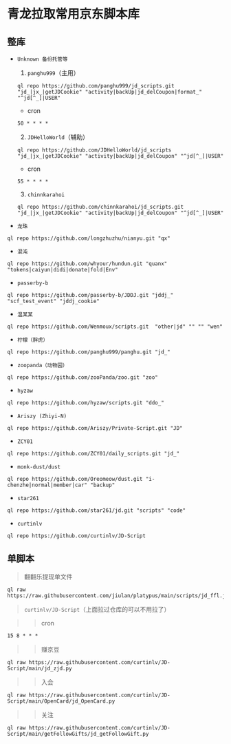 # 青龙拉取常用京东脚本库

## 整库
- `Unknown 备份托管等`

  1. `panghu999`（主用）
  ```
  ql repo https://github.com/panghu999/jd_scripts.git "jd_|jx_|getJDCookie" "activity|backUp|jd_delCoupon|format_" "^jd[^_]|USER"
  ```
  - cron
  ```
  50 * * * *
  ```
  2. `JDHelloWorld`（辅助）
  ```
  ql repo https://github.com/JDHelloWorld/jd_scripts "jd_|jx_|getJDCookie" "activity|backUp|jd_delCoupon" "^jd[^_]|USER"
  ```
  - cron
  ```
  55 * * * *
  ```
  3. `chinnkarahoi`
  ```
  ql repo https://github.com/chinnkarahoi/jd_scripts.git "jd_|jx_|getJDCookie" "activity|backUp|jd_delCoupon" "^jd[^_]|USER"
  ```
  
- `龙珠`
```
ql repo https://github.com/longzhuzhu/nianyu.git "qx"
```
- `混沌`
```
ql repo https://github.com/whyour/hundun.git "quanx" "tokens|caiyun|didi|donate|fold|Env"
```
- `passerby-b`
```
ql repo https://github.com/passerby-b/JDDJ.git "jddj_" "scf_test_event" "jddj_cookie"
```
- `温某某`
```
ql repo https://github.com/Wenmoux/scripts.git  "other|jd" "" "" "wen"
```
- `柠檬（胖虎）`
```
ql repo https://github.com/panghu999/panghu.git "jd_"
```
- `zoopanda（动物园）`
```
ql repo https://github.com/zooPanda/zoo.git "zoo"
```
- `hyzaw`
```
ql repo https://github.com/hyzaw/scripts.git "ddo_"
```
- `Ariszy (Zhiyi-N)`
```
ql repo https://github.com/Ariszy/Private-Script.git "JD"
```
- `ZCY01`
```
ql repo https://github.com/ZCY01/daily_scripts.git "jd_"
```
- `monk-dust/dust`
```
ql repo https://github.com/Oreomeow/dust.git "i-chenzhe|normal|member|car" "backup"
```
- `star261`
```
ql repo https://github.com/star261/jd.git "scripts" "code" 
```
- `curtinlv`
```
ql repo https://github.com/curtinlv/JD-Script
```

## 单脚本
> 翻翻乐提现单文件
```
ql raw https://raw.githubusercontent.com/jiulan/platypus/main/scripts/jd_ffl.js
```
> `curtinlv/JD-Script`（上面拉过仓库的可以不用拉了）

>>cron
  ```
  15 8 * * *
  ```
>>赚京豆
  ```
  ql raw https://raw.githubusercontent.com/curtinlv/JD-Script/main/jd_zjd.py
  ```
>>入会
  ```
  ql raw https://raw.githubusercontent.com/curtinlv/JD-Script/main/OpenCard/jd_OpenCard.py
  ```
>>关注
  ```
  ql raw https://raw.githubusercontent.com/curtinlv/JD-Script/main/getFollowGifts/jd_getFollowGift.py
  ```
